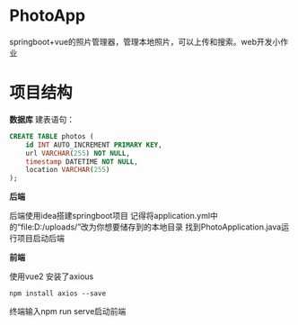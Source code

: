 # PhotoApp
springboot+vue的照片管理器，管理本地照片，可以上传和搜索。web开发小作业

# 项目结构

**数据库**
建表语句：
```sql
CREATE TABLE photos (  
    id INT AUTO_INCREMENT PRIMARY KEY,  
    url VARCHAR(255) NOT NULL,  
    timestamp DATETIME NOT NULL,  
    location VARCHAR(255)  
);  
```

**后端**

后端使用idea搭建springboot项目
记得将application.yml中的“file:D:/uploads/”改为你想要储存到的本地目录
找到PhotoApplication.java运行项目启动后端

**前端**

使用vue2
安装了axious
```
npm install axios --save
```
终端输入npm run serve启动前端

